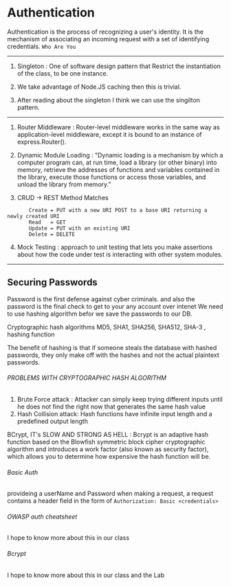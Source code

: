 # Authentication

Authentication is the process of recognizing a user's identity. It is the mechanism of associating an incoming request with a set of identifying credentials.
`Who Are You`

--------------------------------

1. Singleton : One of software design pattern that Restrict the instantiation of the class, to be one instance.

2. We take advantage of Node.JS caching then this is trivial.

3. After reading about the singleton I think we can use the singilton pattern.

--------------------------------

1. Router Middleware : Router-level middleware works in the same way as application-level middleware, except it is bound to an instance of express.Router().

2. Dynamic Module Loading : "Dynamic loading is a mechanism by which a computer program can, at run time, load a library (or other binary) into memory, retrieve the addresses of functions and variables contained in the library, execute those functions or access those variables, and unload the library from memory."
 
3. CRUD -> REST Method Matches

```
       Create = PUT with a new URI POST to a base URI returning a newly created URI
       Read   = GET
       Update = PUT with an existing URI
       Delete = DELETE
```

4. Mock Testing : approach to unit testing that lets you make assertions about how the code under test is interacting with other system modules.

--------------------------------

## Securing Passwords

Password is the first defense against cyber criminals.
and also the password is the final check to get to your any account over intenet
We need to use  hashing algorithm befor we save the passwords to our DB.

Cryptographic hash algorithms MD5, SHA1, SHA256, SHA512, SHA-3 , hashing function

The benefit of hashing is that if someone steals the database with hashed passwords, they only make off with the hashes and not the actual plaintext passwords.



###### PROBLEMS WITH CRYPTOGRAPHIC HASH ALGORITHM

1. Brute Force attack : Attacker can simply keep trying different inputs until he does not find the right now that generates the same hash value 
2. Hash Collision attack:  Hash functions have infinite input length and a predefined output length 


BCrypt, IT's SLOW AND STRONG AS HELL : Bcrypt is an adaptive hash function based on the Blowfish symmetric block cipher cryptographic algorithm and introduces a work factor (also known as security factor), which allows you to determine how expensive the hash function will be.



###### Basic Auth  

provideing a userName and Password when making a request, a request contains a header field in the form of `Authorization: Basic <credentials>`

###### OWASP auth cheatsheet

I hope to know more about this in our class

###### Bcrypt

I hope to know more about this in our class and the Lab 